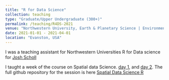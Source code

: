```yaml
---
title: "R for Data Science"
collection: teaching
type: "Graduate/Upper Undergraduate (300+)"
permalink: /teaching/R4DS-2021
venue: "Northwestern University, Earth & Planetary Science | Environmental Science | Plant Biology and Conservation"
date: 2021-01-01 - 2021-04-01
location: "Evanston, USA"
---
```


I was a teaching assistant for Northwestern Universities R for Data science for [Josh Scholl](https://joshuapscholl.weebly.com/)

I taught a week of the course on Spatial data Science. [day 1](https://rpubs.com/steppe27/864454), and [day 2](https://rpubs.com/steppe27/865358). The full github repository for the session is here [Spatial Data Science R](https://github.com/sagesteppe/Spatial_Data_Science_R)
